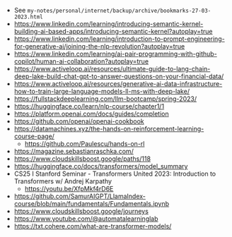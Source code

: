 - See `my-notes/personal/internet/backup/archive/bookmarks-27-03-2023.html`
- https://www.linkedin.com/learning/introducing-semantic-kernel-building-ai-based-apps/introducing-semantic-kernel?autoplay=true
- https://www.linkedin.com/learning/introduction-to-prompt-engineering-for-generative-ai/joining-the-nlp-revolution?autoplay=true
- https://www.linkedin.com/learning/ai-pair-programming-with-github-copilot/human-ai-collaboration?autoplay=true
- https://www.activeloop.ai/resources/ultimate-guide-to-lang-chain-deep-lake-build-chat-gpt-to-answer-questions-on-your-financial-data/
- https://www.activeloop.ai/resources/generative-ai-data-infrastructure-how-to-train-large-language-models-ll-ms-with-deep-lake/
- https://fullstackdeeplearning.com/llm-bootcamp/spring-2023/
- https://huggingface.co/learn/nlp-course/chapter1/1
- https://platform.openai.com/docs/guides/completion
- https://github.com/openai/openai-cookbook
- https://datamachines.xyz/the-hands-on-reinforcement-learning-course-page/
  - https://github.com/Paulescu/hands-on-rl
- https://magazine.sebastianraschka.com/
- https://www.cloudskillsboost.google/paths/118
- https://huggingface.co/docs/transformers/model_summary
- CS25 I Stanford Seminar - Transformers United 2023: Introduction to Transformers w/ Andrej Karpathy
  - https://youtu.be/XfpMkf4rD6E
- https://github.com/SamurAIGPT/LlamaIndex-course/blob/main/fundamentals/Fundamentals.ipynb
- https://www.cloudskillsboost.google/journeys
- https://www.youtube.com/@automatalearninglab
- https://txt.cohere.com/what-are-transformer-models/